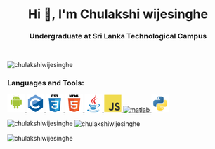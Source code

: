 <h1 align="center">Hi 👋, I'm Chulakshi wijesinghe</h1>
<h3 align="center">Undergraduate at Sri Lanka Technological Campus</h3>
<img src= "https://cdn.dribbble.com/users/4055494/screenshots/15215756/lottie-000_1_1_still_2x.gif?compress=1&resize=400x300" alt = "">

<p align="left"> <img src="https://komarev.com/ghpvc/?username=chulakshiwijesinghe&label=Profile%20views&color=0e75b6&style=flat" alt="chulakshiwijesinghe" /> </p>

<p align="left">
</p>

<h3 align="left">Languages and Tools:</h3>
<p align="left"> <a href="https://developer.android.com" target="_blank" rel="noreferrer"> <img src="https://raw.githubusercontent.com/devicons/devicon/master/icons/android/android-original-wordmark.svg" alt="android" width="40" height="40"/> </a> <a href="https://www.cprogramming.com/" target="_blank" rel="noreferrer"> <img src="https://raw.githubusercontent.com/devicons/devicon/master/icons/c/c-original.svg" alt="c" width="40" height="40"/> </a> <a href="https://www.w3schools.com/css/" target="_blank" rel="noreferrer"> <img src="https://raw.githubusercontent.com/devicons/devicon/master/icons/css3/css3-original-wordmark.svg" alt="css3" width="40" height="40"/> </a> <a href="https://www.w3.org/html/" target="_blank" rel="noreferrer"> <img src="https://raw.githubusercontent.com/devicons/devicon/master/icons/html5/html5-original-wordmark.svg" alt="html5" width="40" height="40"/> </a> <a href="https://www.java.com" target="_blank" rel="noreferrer"> <img src="https://raw.githubusercontent.com/devicons/devicon/master/icons/java/java-original.svg" alt="java" width="40" height="40"/> </a> <a href="https://developer.mozilla.org/en-US/docs/Web/JavaScript" target="_blank" rel="noreferrer"> <img src="https://raw.githubusercontent.com/devicons/devicon/master/icons/javascript/javascript-original.svg" alt="javascript" width="40" height="40"/> </a> <a href="https://www.mathworks.com/" target="_blank" rel="noreferrer"> <img src="https://upload.wikimedia.org/wikipedia/commons/2/21/Matlab_Logo.png" alt="matlab" width="40" height="40"/> </a> <a href="https://www.python.org" target="_blank" rel="noreferrer"> <img src="https://raw.githubusercontent.com/devicons/devicon/master/icons/python/python-original.svg" alt="python" width="40" height="40"/> </a> </p>

<p><img align="left" src="https://github-readme-stats.vercel.app/api/top-langs?username=chulakshiwijesinghe&show_icons=true&locale=en&layout=compact" alt="chulakshiwijesinghe" /></p>

<p>&nbsp;<img align="center" src="https://github-readme-stats.vercel.app/api?username=chulakshiwijesinghe&show_icons=true&locale=en" alt="chulakshiwijesinghe" /></p>

<p><img align="center" src="https://github-readme-streak-stats.herokuapp.com/?user=chulakshiwijesinghe&" alt="chulakshiwijesinghe" /></p>
